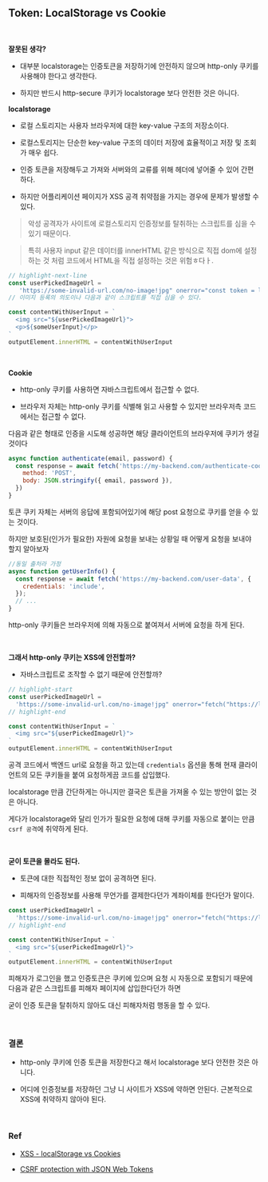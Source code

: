 


## Token: LocalStorage vs Cookie

<br>


**잘못된 생각?**

- 대부분 localstorage는 인증토큰을 저장하기에 안전하지 않으며 http-only 쿠키를 사용해야 한다고 생각한다.

- 하지만 반드시 http-secure 쿠키가 localstorage 보다 안전한 것은 아니다.


**localstorage**

- 로컬 스토리지는 사용자 브라우저에 대한 key-value 구조의 저장소이다.

- 로컬스토리지는 단순한 key-value 구조의 데이터 저장에 효율적이고 저장 및 조회가 매우 쉽다.

- 인증 토큰을 저장해두고 가져와 서버와의 교류를 위해 헤더에 넣어줄 수 있어 간편하다.

- 하지만 어플리케이션 페이지가 XSS 공격 취약점을 가지는 경우에 문제가 발생할 수 있다.

> 악성 공격자가 사이트에 로컬스토리지 인증정보를 탈취하는 스크립트를 심을 수 있기 때문이다.

> 특히 사용자 input 같은 데이터를 innerHTML 같은 방식으로 직접 dom에 설정하는 것 처럼 코드에서 HTML을 직접 설정하는 것은 위험ㅎ다ㅏ.



```javascript
// highlight-next-line
const userPickedImageUrl =
   'https://some-invalid-url.com/no-image!jpg" onerror="const token = localStorage.getItem("token")'  
// 이미지 등록의 의도이나 다음과 같이 스크립트를 직접 심을 수 있다.

const contentWithUserInput = `
  <img src="${userPickedImageUrl}">
  <p>${someUserInput}</p>
`
outputElement.innerHTML = contentWithUserInput
``` 

<br>

**Cookie**

- http-only 쿠키를 사용하면 자바스크립트에서 접근할 수 없다.

- 브라우저 자체는 http-only 쿠키를 식별해 읽고 사용할 수 있지만 브라우저측 코드에서는 접근할 수 없다.

다음과 같은 형태로 인증을 시도해 성공하면 해당 클라이언트의 브라우저에 쿠키가 생길 것이다

```javascript
async function authenticate(email, password) {
  const response = await fetch('https://my-backend.com/authenticate-cookie', {
    method: 'POST',
    body: JSON.stringify({ email, password }),
  })
}
```

토큰 쿠키 자체는 서버의 응답에 포함되어있기에 해당 post 요청으로 쿠키를 얻을 수 있는 것이다.

하지만 보호된(인가가 필요한) 자원에 요청을 보내는 상황일 때 어떻게 요청을 보내야 할지 알아보자

```javascript
//동일 출처라 가정
async function getUserInfo() {
  const response = await fetch('https://my-backend.com/user-data', {
    credentials: 'include',
  });
  // ...
}
```

http-only 쿠키들은 브라우저에 의해 자동으로 붙여져서 서버에 요청을 하게 된다.

<br>

**그래서 http-only 쿠키는 XSS에 안전할까?**

- 자바스크립트로 조작할 수 없기 때문에 안전할까?

```javascript
// highlight-start
const userPickedImageUrl =
  'https://some-invalid-url.com/no-image!jpg" onerror="fetch("https://localhost:8000/", { credentials: "include" })'
// highlight-end

const contentWithUserInput = `
  <img src="${userPickedImageUrl}">
`
outputElement.innerHTML = contentWithUserInput
```

공격 코드에서 백엔드 url로 요청을 하고 있는데 `credentials` 옵션을 통해 현재 클라이언트의 모든 쿠키들을 붙여 요청하게끔 코드를 삽입했다.

localstorage 만큼 간단하게는 아니지만 결국은 토큰을 가져올 수 있는 방안이 없는 것은 아니다.

게다가 localstorage와 달리 인가가 필요한 요청에 대해 쿠키를 자동으로 붙이는 만큼 `csrf 공격`에 취약하게 된다.

<br>

**굳이 토큰을 몰라도 된다.**

- 토큰에 대한 직접적인 정보 없이 공격하면 된다.

- 피해자의 인증정보를 사용해 무언가를 결제한다던가 계좌이체를 한다던가 말이다.

```javascript
const userPickedImageUrl =
  'https://some-invalid-url.com/no-image!jpg" onerror="fetch("https://localhost:3000/buy-product?prodid=abc", { credentials: "include", method: "POST" })'
// highlight-end

const contentWithUserInput = `
  <img src="${userPickedImageUrl}">
`
outputElement.innerHTML = contentWithUserInput
```

피해자가 로그인을 했고 인증토큰은 쿠키에 있으며 요청 시 자동으로 포함되기 때문에 다음과 같은 스크립트를 피해자 페이지에 삽입한다던가 하면

굳이 인증 토큰을 탈취하지 않아도 대신 피해자처럼 행동을 할 수 있다.


<br>

### 결론

- http-only 쿠키에 인증 토큰을 저장한다고 해서 localstorage 보다 안전한 것은 아니다.

- 어디에 인증정보를 저장하던 그냥 니 사이트가 XSS에 약하면 안된다. 근본적으로 XSS에 취약하지 않아야 된다.

<br>

### Ref

- [XSS - localStorage vs Cookies](https://academind.com/tutorials/localstorage-vs-cookies-xss)

- [CSRF protection with JSON Web Tokens](https://stackoverflow.com/questions/35291573/csrf-protection-with-json-web-tokens)
